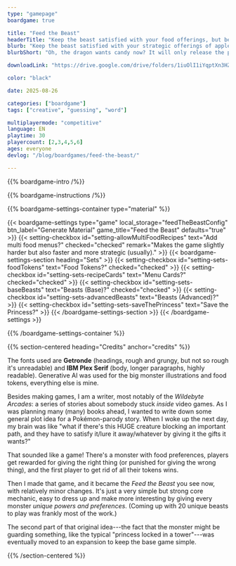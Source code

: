 ```yaml
---
type: "gamepage"
boardgame: true

title: "Feed the Beast"
headerTitle: "Keep the beast satisfied with your food offerings, but be the first to get rid of the entire feast."
blurb: "Keep the beast satisfied with your strategic offerings of apples, pie or bread. Be the first to get rid of your entire food storage."
blurbShort: "Oh, the dragon wants candy now? It will only release the princess for a slice of pie? Time to prepare the right dinner that wins me the game!"

downloadLink: "https://drive.google.com/drive/folders/1iuOlI1iYqptXn3HZQYIu0x7qy_jmb2aZ"

color: "black"

date: 2025-08-26

categories: ["boardgame"]
tags: ["creative", "guessing", "word"]

multiplayermode: "competitive"
language: EN
playtime: 30
playercount: [2,3,4,5,6]
ages: everyone
devlog: "/blog/boardgames/feed-the-beast/"

---
```


{{% boardgame-intro /%}}

{{% boardgame-instructions /%}}

{{% boardgame-settings-container type="material" %}}

{{< boardgame-settings type="game" local_storage="feedTheBeastConfig" btn_label="Generate Material" game_title="Feed the Beast" defaults="true" >}}
  {{< setting-checkbox id="setting-allowMultiFoodRecipes" text="Add multi food menus?" checked="checked" remark="Makes the game slightly harder but also faster and more strategic (usually)." >}}
  {{< boardgame-settings-section heading="Sets" >}}
    {{< setting-checkbox id="setting-sets-foodTokens" text="Food Tokens?" checked="checked" >}}
    {{< setting-checkbox id="setting-sets-recipeCards" text="Menu Cards?" checked="checked" >}}
    {{< setting-checkbox id="setting-sets-baseBeasts" text="Beasts (Base)?" checked="checked" >}}
    {{< setting-checkbox id="setting-sets-advancedBeasts" text="Beasts (Advanced)?" >}}
    {{< setting-checkbox id="setting-sets-saveThePrincess" text="Save the Princess?" >}}
  {{< /boardgame-settings-section >}}
{{< /boardgame-settings >}}

{{% /boardgame-settings-container %}}

{{% section-centered heading="Credits" anchor="credits" %}}

The fonts used are **Getronde** (headings, rough and grungy, but not so rough it's unreadable) and **IBM Plex Serif** (body, longer paragraphs, highly readable). Generative AI was used for the big monster illustrations and food tokens, everything else is mine.

Besides making games, I am a writer, most notably of the _Wildebyte Arcades_: a series of stories about somebody stuck _inside_ video games. As I was planning many (many) books ahead, I wanted to write down some general plot idea for a Pokémon-parody story. When I woke up the next day, my brain was like "what if there's this HUGE creature blocking an important path, and they have to satisfy it/lure it away/whatever by giving it the gifts it wants?"

That sounded like a game! There's a monster with food preferences, players get rewarded for giving the right thing (or punished for giving the wrong thing), and the first player to get rid of all their tokens wins.

Then I made that game, and it became the _Feed the Beast_ you see now, with relatively minor changes. It's just a very simple but strong core mechanic, easy to dress up and make more interesting by giving every monster _unique powers and preferences_. (Coming up with 20 unique beasts to play was frankly most of the work.)

The second part of that original idea---the fact that the monster might be guarding something, like the typical "princess locked in a tower"---was eventually moved to an expansion to keep the base game simple.

{{% /section-centered %}}